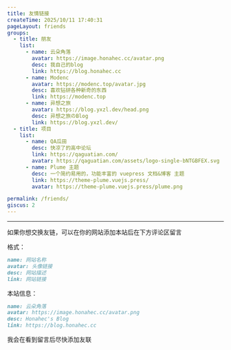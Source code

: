 ```yaml
---
title: 友情链接
createTime: 2025/10/11 17:40:31
pageLayout: friends
groups:
  - title: 朋友
    list:
      - name: 云朵角落
        avatar: https://image.honahec.cc/avatar.png
        desc: 我自己的blog
        link: https://blog.honahec.cc
      - name: Modenc
        avatar: https://modenc.top/avatar.jpg
        desc: 喜欢钻研各种新奇的东西
        link: https://modenc.top
      - name: 异想之旅
        avatar: https://blog.yxzl.dev/head.png
        desc: 异想之旅のBlog
        link: https://blog.yxzl.dev/
  - title: 项目
    list:
      - name: QA瓜田
        desc: 快凉了的高中论坛
        link: https://qaguatian.com/
        avatar: https://qaguatian.com/assets/logo-single-bNTGBFEX.svg
      - name: Plume 主题
        desc: 一个简约易用的，功能丰富的 vuepress 文档&博客 主题
        link: https://theme-plume.vuejs.press/
        avatar: https://theme-plume.vuejs.press/plume.png

permalink: /friends/
giscus: 2
---
```


---

如果你想交换友链，可以在你的网站添加本站后在下方评论区留言

格式：

```markdown
name: 网站名称
avatar: 头像链接
desc: 网站描述
link: 网站链接
```

本站信息：

```markdown
name: 云朵角落
avatar: https://image.honahec.cc/avatar.png
desc: Honahec's Blog
link: https://blog.honahec.cc
```

我会在看到留言后尽快添加友联
